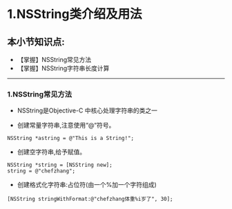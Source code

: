 # 1.NSString类介绍及用法

## 本小节知识点:

* 【掌握】NSString常见方法
* 【掌握】NSString字符串长度计算
***
### 1.NSString常见方法

* NSString是Objective-C 中核心处理字符串的类之一

* 创建常量字符串,注意使用“@“符号。
```objc
NSString *astring = @"This is a String!";
```
* 创建空字符串,给予赋值。
```objc
NSString *string = [NSString new];
string = @"chefzhang";
```
* 创建格式化字符串:占位符(由一个%加一个字符组成)
```objc
[NSString stringWithFormat:@"chefzhang体重%i岁了", 30];
```